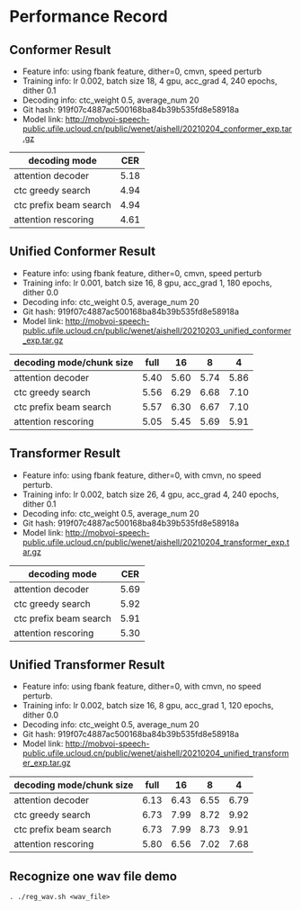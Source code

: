 # Performance Record

## Conformer Result

* Feature info: using fbank feature, dither=0, cmvn, speed perturb
* Training info: lr 0.002, batch size 18, 4 gpu, acc_grad 4, 240 epochs, dither 0.1
* Decoding info: ctc_weight 0.5, average_num 20
* Git hash: 919f07c4887ac500168ba84b39b535fd8e58918a
* Model link: http://mobvoi-speech-public.ufile.ucloud.cn/public/wenet/aishell/20210204_conformer_exp.tar.gz

| decoding mode          | CER  |
|------------------------|------|
| attention decoder      | 5.18 |
| ctc greedy search      | 4.94 |
| ctc prefix beam search | 4.94 |
| attention rescoring    | 4.61 |

## Unified Conformer Result

* Feature info: using fbank feature, dither=0, cmvn, speed perturb
* Training info: lr 0.001, batch size 16, 8 gpu, acc_grad 1, 180 epochs, dither 0.0
* Decoding info: ctc_weight 0.5, average_num 20
* Git hash: 919f07c4887ac500168ba84b39b535fd8e58918a
* Model link: http://mobvoi-speech-public.ufile.ucloud.cn/public/wenet/aishell/20210203_unified_conformer_exp.tar.gz

| decoding mode/chunk size | full | 16   | 8    | 4    |
|--------------------------|------|------|------|------|
| attention decoder        | 5.40 | 5.60 | 5.74 | 5.86 |
| ctc greedy search        | 5.56 | 6.29 | 6.68 | 7.10 |
| ctc prefix beam search   | 5.57 | 6.30 | 6.67 | 7.10 |
| attention rescoring      | 5.05 | 5.45 | 5.69 | 5.91 |

## Transformer Result

* Feature info: using fbank feature, dither=0, with cmvn, no speed perturb.
* Training info: lr 0.002, batch size 26, 4 gpu, acc_grad 4, 240 epochs, dither 0.1
* Decoding info: ctc_weight 0.5, average_num 20
* Git hash: 919f07c4887ac500168ba84b39b535fd8e58918a
* Model link: http://mobvoi-speech-public.ufile.ucloud.cn/public/wenet/aishell/20210204_transformer_exp.tar.gz

| decoding mode          | CER  |
|------------------------|------|
| attention decoder      | 5.69 |
| ctc greedy search      | 5.92 |
| ctc prefix beam search | 5.91 |
| attention rescoring    | 5.30 |

## Unified Transformer Result

* Feature info: using fbank feature, dither=0, with cmvn, no speed perturb.
* Training info: lr 0.002, batch size 16, 8 gpu, acc_grad 1, 120 epochs, dither 0.0
* Decoding info: ctc_weight 0.5, average_num 20
* Git hash: 919f07c4887ac500168ba84b39b535fd8e58918a
* Model link: http://mobvoi-speech-public.ufile.ucloud.cn/public/wenet/aishell/20210204_unified_transformer_exp.tar.gz

| decoding mode/chunk size | full | 16   | 8    | 4    |
|--------------------------|------|------|------|------|
| attention decoder        | 6.13 | 6.43 | 6.55 | 6.79 |
| ctc greedy search        | 6.73 | 7.99 | 8.72 | 9.92 |
| ctc prefix beam search   | 6.73 | 7.99 | 8.73 | 9.91 |
| attention rescoring      | 5.80 | 6.56 | 7.02 | 7.68 |

## Recognize one wav file demo
```
. ./reg_wav.sh <wav_file>
```